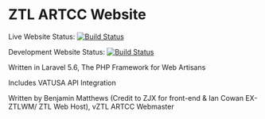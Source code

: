 ZTL ARTCC Website
=================

Live Website Status: [![Build Status](https://travis-ci.org/ZTLARTCC/ZTL_website.svg?branch=master)](https://travis-ci.org/ZTLARTCC/ZTL_website)

Development Website Status: [![Build Status](https://travis-ci.org/ZTLARTCC/ZTL_website.svg?branch=development)](https://travis-ci.org/ZTL-ARTCC/ZTL_SITE)

Written in Laravel 5.6, The PHP Framework for Web Artisans

Includes VATUSA API Integration

Written by Benjamin Matthews (Credit to ZJX for front-end & Ian Cowan EX-ZTLWM/ ZTL Web Host), vZTL ARTCC Webmaster


